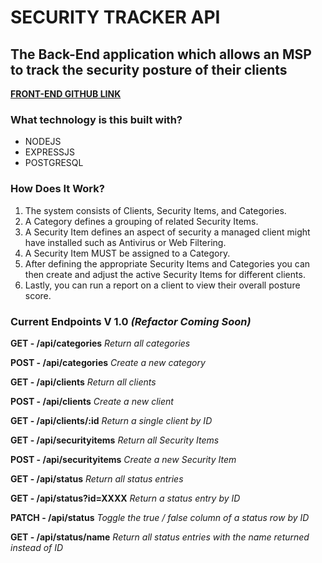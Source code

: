 # SECURITY TRACKER API

## The Back-End application which allows an MSP to track the security posture of their clients

**[FRONT-END GITHUB LINK](https://github.com/rybo9000/security-tracker)**

### What technology is this built with?

- NODEJS
- EXPRESSJS
- POSTGRESQL

### How Does It Work?

1. The system consists of Clients, Security Items, and Categories.
2. A Category defines a grouping of related Security Items.
3. A Security Item defines an aspect of security a managed client might have installed such as Antivirus or Web Filtering.
4. A Security Item MUST be assigned to a Category.
5. After defining the appropriate Security Items and Categories you can then create and adjust the active Security Items for different clients.
6. Lastly, you can run a report on a client to view their overall posture score.

### Current Endpoints V 1.0 _(Refactor Coming Soon)_

**GET - /api/categories**
_Return all categories_

**POST - /api/categories**
_Create a new category_

**GET - /api/clients**
_Return all clients_

**POST - /api/clients**
_Create a new client_

**GET - /api/clients/:id**
_Return a single client by ID_

**GET - /api/securityitems**
_Return all Security Items_

**POST - /api/securityitems**
_Create a new Security Item_

**GET - /api/status**
_Return all status entries_

**GET - /api/status?id=XXXX**
_Return a status entry by ID_

**PATCH - /api/status**
_Toggle the true / false column of a status row by ID_

**GET - /api/status/name**
_Return all status entries with the name returned instead of ID_
